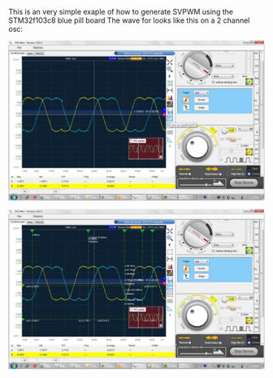 This is an very simple exaple of how to generate SVPWM using the STM32f103c8 blue pill board
The wave for looks like this on a 2 channel osc:

![Alt text](./OSC48Ximg201028071127.jpg?raw=true "Wave form pic1")

![Alt text](./OSC48Ximg201028071202.jpg?raw=true "Wave form pic2")

